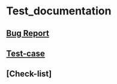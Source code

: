 # Test_documentation
## [Bug Report](https://github.com/MariaDash/Test_documentation/blob/main/Bug%20Report.xlsx)
## [Test-case](https://github.com/MariaDash/Test_documentation/blob/main/Test-case.xlsx)
## [Check-list]

